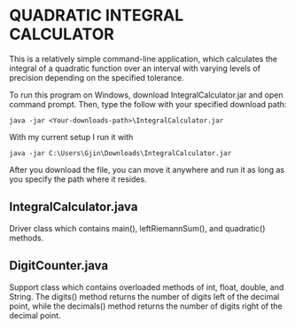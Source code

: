# QUADRATIC INTEGRAL CALCULATOR
This is a relatively simple command-line application, which calculates the integral of a quadratic function over an interval with varying levels of precision depending on the specified tolerance.

To run this program on Windows, download IntegralCalculator.jar and open command prompt.
Then, type the follow with your specified download path:
```
java -jar <Your-downloads-path>\IntegralCalculator.jar
```
With my current setup I run it with
```
java -jar C:\Users\Gjin\Downloads\IntegralCalculator.jar
```
After you download the file, you can move it anywhere and run it as long as you specify the path where it resides.


## IntegralCalculator.java
Driver class which contains main(), leftRiemannSum(), and quadratic() methods.

## DigitCounter.java 
Support class which contains overloaded methods of int, float, double, and String. The digits() method returns the number of digits left of the decimal point, while the decimals() method returns the number of digits right of the decimal point.
